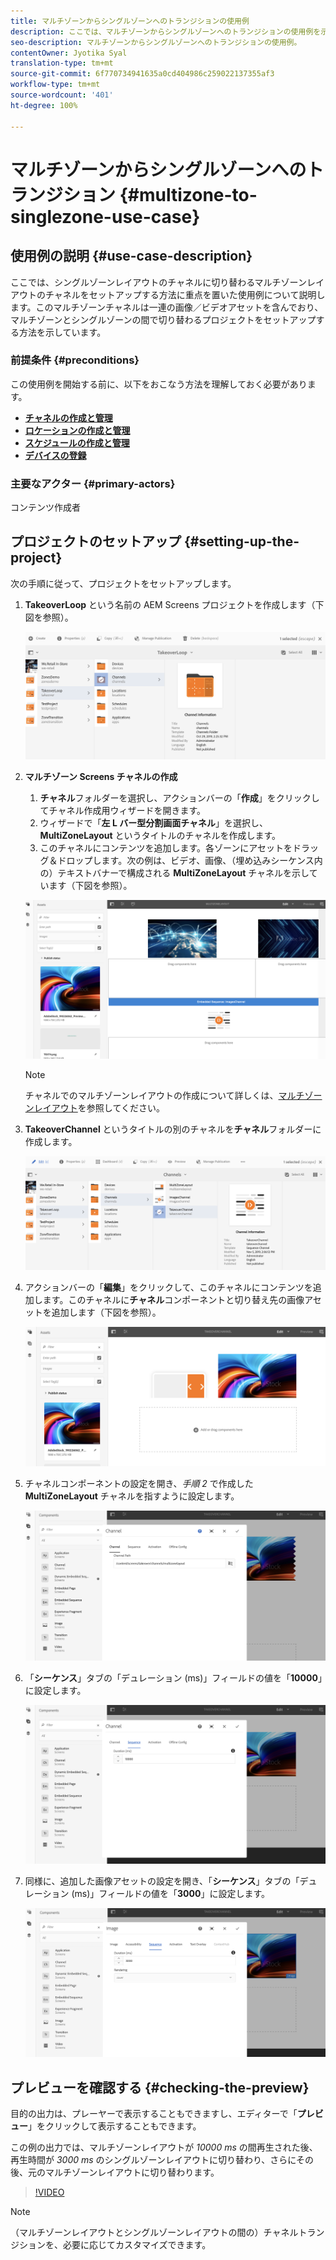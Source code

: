 ```yaml
---
title: マルチゾーンからシングルゾーンへのトランジションの使用例
description: ここでは、マルチゾーンからシングルゾーンへのトランジションの使用例を示します。
seo-description: マルチゾーンからシングルゾーンへのトランジションの使用例。
contentOwner: Jyotika Syal
translation-type: tm+mt
source-git-commit: 6f770734941635a0cd404986c259022137355af3
workflow-type: tm+mt
source-wordcount: '401'
ht-degree: 100%

---
```



# マルチゾーンからシングルゾーンへのトランジション {#multizone-to-singlezone-use-case}


## 使用例の説明 {#use-case-description}

ここでは、シングルゾーンレイアウトのチャネルに切り替わるマルチゾーンレイアウトのチャネルをセットアップする方法に重点を置いた使用例について説明します。このマルチゾーンチャネルは一連の画像／ビデオアセットを含んでおり、マルチゾーンとシングルゾーンの間で切り替わるプロジェクトをセットアップする方法を示しています。

### 前提条件 {#preconditions}

この使用例を開始する前に、以下をおこなう方法を理解しておく必要があります。

* **[チャネルの作成と管理](managing-channels.md)**
* **[ロケーションの作成と管理](managing-locations.md)**
* **[スケジュールの作成と管理](managing-schedules.md)**
* **[デバイスの登録](device-registration.md)**

### 主要なアクター {#primary-actors}

コンテンツ作成者

## プロジェクトのセットアップ {#setting-up-the-project}

次の手順に従って、プロジェクトをセットアップします。

1. **TakeoverLoop** という名前の AEM Screens プロジェクトを作成します（下図を参照）。

   ![アセット](assets/mz-to-sz1.png)


1. **マルチゾーン Screens チャネルの作成**

   1. **チャネル**&#x200B;フォルダーを選択し、アクションバーの「**作成**」をクリックしてチャネル作成用ウィザードを開きます。
   1. ウィザードで「**左 L バー型分割画面チャネル**」を選択し、**MultiZoneLayout** というタイトルのチャネルを作成します。
   1. このチャネルにコンテンツを追加します。各ゾーンにアセットをドラッグ＆ドロップします。次の例は、ビデオ、画像、（埋め込みシーケンス内の）テキストバナーで構成される **MultiZoneLayout** チャネルを示しています（下図を参照）。

   ![アセット](assets/mz-to-sz2.png)

   >[!NOTE]
   >
   >チャネルでのマルチゾーンレイアウトの作成について詳しくは、[マルチゾーンレイアウト](multi-zone-layout-aem-screens.md)を参照してください。


1. **TakeoverChannel** というタイトルの別のチャネルを&#x200B;**チャネル**&#x200B;フォルダーに作成します。

   ![アセット](assets/mz-to-sz3.png)

1. アクションバーの「**編集**」をクリックして、このチャネルにコンテンツを追加します。このチャネルに&#x200B;**チャネル**&#x200B;コンポーネントと切り替え先の画像アセットを追加します（下図を参照）。

   ![アセット](assets/mz-to-sz4.png)

1. チャネルコンポーネントの設定を開き、*手順 2* で作成した **MultiZoneLayout** チャネルを指すように設定します。

   ![アセット](assets/mz-to-sz5.png)

1. 「**シーケンス**」タブの「デュレーション (ms)」フィールドの値を「**10000**」に設定します。

   ![アセット](assets/mz-to-sz6.png)

1. 同様に、追加した画像アセットの設定を開き、「**シーケンス**」タブの「デュレーション (ms)」フィールドの値を「**3000**」に設定します。

   ![アセット](assets/mz-to-sz7.png)

## プレビューを確認する {#checking-the-preview}

目的の出力は、プレーヤーで表示することもできますし、エディターで「**プレビュー**」をクリックして表示することもできます。

この例の出力では、マルチゾーンレイアウトが *10000 ms* の間再生された後、再生時間が *3000 ms* のシングルゾーンレイアウトに切り替わり、さらにその後、元のマルチゾーンレイアウトに切り替わります。

>[!VIDEO](https://video.tv.adobe.com/v/30366)

>[!NOTE]
>
>（マルチゾーンレイアウトとシングルゾーンレイアウトの間の）チャネルトランジションを、必要に応じてカスタマイズできます。